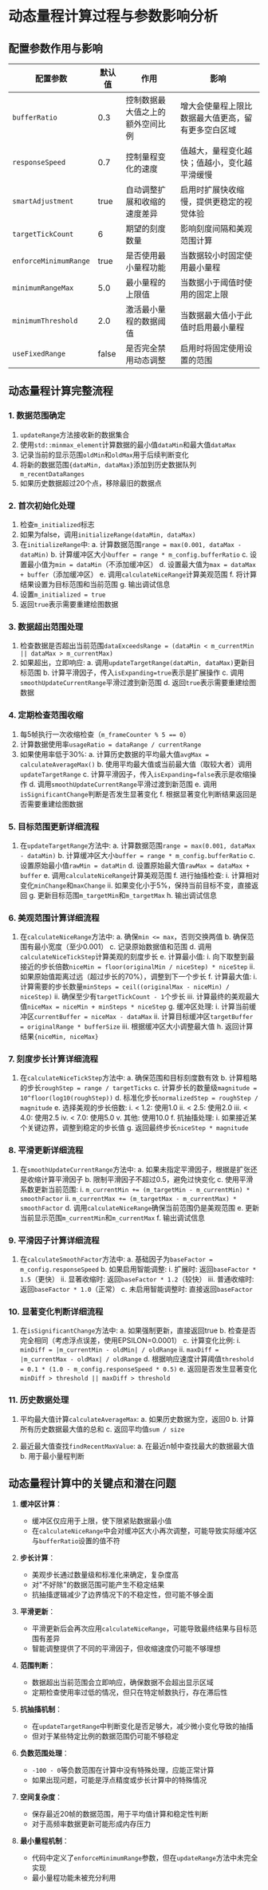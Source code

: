 # 动态量程计算过程与参数影响分析

## 配置参数作用与影响

| 配置参数 | 默认值 | 作用 | 影响 |
|---------|--------|------|------|
| `bufferRatio` | 0.3 | 控制数据最大值之上的额外空间比例 | 增大会使量程上限比数据最大值更高，留有更多空白区域 |
| `responseSpeed` | 0.7 | 控制量程变化的速度 | 值越大，量程变化越快；值越小，变化越平滑缓慢 |
| `smartAdjustment` | true | 自动调整扩展和收缩的速度差异 | 启用时扩展快收缩慢，提供更稳定的视觉体验 |
| `targetTickCount` | 6 | 期望的刻度数量 | 影响刻度间隔和美观范围计算 |
| `enforceMinimumRange` | true | 是否使用最小量程功能 | 当数据较小时固定使用最小量程 |
| `minimumRangeMax` | 5.0 | 最小量程的上限值 | 当数据小于阈值时使用的固定上限 |
| `minimumThreshold` | 2.0 | 激活最小量程的数据阈值 | 当数据最大值小于此值时启用最小量程 |
| `useFixedRange` | false | 是否完全禁用动态调整 | 启用时将固定使用设置的范围 |

## 动态量程计算完整流程

### 1. 数据范围确定

1. `updateRange`方法接收新的数据集合
2. 使用`std::minmax_element`计算数据的最小值`dataMin`和最大值`dataMax`
3. 记录当前的显示范围`oldMin`和`oldMax`用于后续判断变化
4. 将新的数据范围`{dataMin, dataMax}`添加到历史数据队列`m_recentDataRanges`
5. 如果历史数据超过20个点，移除最旧的数据点

### 2. 首次初始化处理

1. 检查`m_initialized`标志
2. 如果为false，调用`initializeRange(dataMin, dataMax)`
3. 在`initializeRange`中:
   a. 计算数据范围`range = max(0.001, dataMax - dataMin)`
   b. 计算缓冲区大小`buffer = range * m_config.bufferRatio`
   c. 设置最小值为`min = dataMin`（不添加缓冲区）
   d. 设置最大值为`max = dataMax + buffer`（添加缓冲区）
   e. 调用`calculateNiceRange`计算美观范围
   f. 将计算结果设置为目标范围和当前范围
   g. 输出调试信息
4. 设置`m_initialized = true`
5. 返回`true`表示需要重建绘图数据

### 3. 数据超出范围处理

1. 检查数据是否超出当前范围`dataExceedsRange = (dataMin < m_currentMin || dataMax > m_currentMax)`
2. 如果超出，立即响应:
   a. 调用`updateTargetRange(dataMin, dataMax)`更新目标范围
   b. 计算平滑因子，传入`isExpanding=true`表示是扩展操作
   c. 调用`smoothUpdateCurrentRange`平滑过渡到新范围
   d. 返回`true`表示需要重建绘图数据

### 4. 定期检查范围收缩

1. 每5帧执行一次收缩检查（`m_frameCounter % 5 == 0`）
2. 计算数据使用率`usageRatio = dataRange / currentRange`
3. 如果使用率低于30%:
   a. 计算历史数据的平均最大值`avgMax = calculateAverageMax()`
   b. 使用平均最大值或当前最大值（取较大者）调用`updateTargetRange`
   c. 计算平滑因子，传入`isExpanding=false`表示是收缩操作
   d. 调用`smoothUpdateCurrentRange`平滑过渡到新范围
   e. 调用`isSignificantChange`判断是否发生显著变化
   f. 根据显著变化判断结果返回是否需要重建绘图数据

### 5. 目标范围更新详细流程

1. 在`updateTargetRange`方法中:
   a. 计算数据范围`range = max(0.001, dataMax - dataMin)`
   b. 计算缓冲区大小`buffer = range * m_config.bufferRatio`
   c. 设置原始最小值`rawMin = dataMin`
   d. 设置原始最大值`rawMax = dataMax + buffer`
   e. 调用`calculateNiceRange`计算美观范围
   f. 进行抽搐检查:
      i. 计算相对变化`minChange`和`maxChange`
      ii. 如果变化小于5%，保持当前目标不变，直接返回
   g. 更新目标范围`m_targetMin`和`m_targetMax`
   h. 输出调试信息

### 6. 美观范围计算详细流程

1. 在`calculateNiceRange`方法中:
   a. 确保`min <= max`，否则交换两值
   b. 确保范围有最小宽度（至少0.001）
   c. 记录原始数据值和范围
   d. 调用`calculateNiceTickStep`计算美观的刻度步长
   e. 计算最小值:
      i. 向下取整到最接近的步长倍数`niceMin = floor(originalMin / niceStep) * niceStep`
      ii. 如果原始值距离过远（超过步长的70%），调整到下一个步长
   f. 计算最大值:
      i. 计算需要的步长数量`minSteps = ceil((originalMax - niceMin) / niceStep)`
      ii. 确保至少有`targetTickCount - 1`个步长
      iii. 计算最终的美观最大值`niceMax = niceMin + minSteps * niceStep`
   g. 缓冲区处理:
      i. 计算当前缓冲区`currentBuffer = niceMax - dataMax`
      ii. 计算目标缓冲区`targetBuffer = originalRange * bufferSize`
      iii. 根据缓冲区大小调整最大值
   h. 返回计算结果`{niceMin, niceMax}`

### 7. 刻度步长计算详细流程

1. 在`calculateNiceTickStep`方法中:
   a. 确保范围和目标刻度数有效
   b. 计算粗略的步长`roughStep = range / targetTicks`
   c. 计算步长的数量级`magnitude = 10^floor(log10(roughStep))`
   d. 标准化步长`normalizedStep = roughStep / magnitude`
   e. 选择美观的步长倍数:
      i. < 1.2: 使用1.0
      ii. < 2.5: 使用2.0
      iii. < 4.0: 使用2.5
      iv. < 7.0: 使用5.0
      v. 其他: 使用10.0
   f. 抗抽搐处理:
      i. 如果接近某个关键边界，调整到稳定的步长值
   g. 返回最终步长`niceStep * magnitude`

### 8. 平滑更新详细流程

1. 在`smoothUpdateCurrentRange`方法中:
   a. 如果未指定平滑因子，根据是扩张还是收缩计算平滑因子
   b. 限制平滑因子不超过0.5，避免过快变化
   c. 使用平滑系数更新当前范围:
      i. `m_currentMin += (m_targetMin - m_currentMin) * smoothFactor`
      ii. `m_currentMax += (m_targetMax - m_currentMax) * smoothFactor`
   d. 调用`calculateNiceRange`确保当前范围仍是美观范围
   e. 更新当前显示范围`m_currentMin`和`m_currentMax`
   f. 输出调试信息

### 9. 平滑因子计算详细流程

1. 在`calculateSmoothFactor`方法中:
   a. 基础因子为`baseFactor = m_config.responseSpeed`
   b. 如果启用智能调整:
      i. 扩展时: 返回`baseFactor * 1.5`（更快）
      ii. 显著收缩时: 返回`baseFactor * 1.2`（较快）
      iii. 普通收缩时: 返回`baseFactor * 1.0`（正常）
   c. 未启用智能调整时: 直接返回`baseFactor`

### 10. 显著变化判断详细流程

1. 在`isSignificantChange`方法中:
   a. 如果强制更新，直接返回true
   b. 检查是否完全相同（考虑浮点误差，使用EPSILON=0.0001）
   c. 计算变化比例:
      i. `minDiff = |m_currentMin - oldMin| / oldRange`
      ii. `maxDiff = |m_currentMax - oldMax| / oldRange`
   d. 根据响应速度计算阈值`threshold = 0.1 * (1.0 - m_config.responseSpeed * 0.5)`
   e. 返回是否发生显著变化`minDiff > threshold || maxDiff > threshold`

### 11. 历史数据处理

1. 平均最大值计算`calculateAverageMax`:
   a. 如果历史数据为空，返回0
   b. 计算所有历史数据最大值的总和
   c. 返回平均值`sum / size`

2. 最近最大值查找`findRecentMaxValue`:
   a. 在最近n帧中查找最大的数据最大值
   b. 用于最小量程判断

## 动态量程计算中的关键点和潜在问题

1. **缓冲区计算**：
   - 缓冲区仅应用于上限，使下限紧贴数据最小值
   - 在`calculateNiceRange`中会对缓冲区大小再次调整，可能导致实际缓冲区与`bufferRatio`设置的值不符

2. **步长计算**：
   - 美观步长通过数量级和标准化来确定，复杂度高
   - 对"不好除"的数据范围可能产生不稳定结果
   - 抗抽搐逻辑减少了边界情况下的不稳定性，但可能不够全面

3. **平滑更新**：
   - 平滑更新后会再次应用`calculateNiceRange`，可能导致最终结果与目标范围有差异
   - 智能调整提供了不同的平滑因子，但收缩速度仍可能不够理想

4. **范围判断**：
   - 数据超出当前范围会立即响应，确保数据不会超出显示区域
   - 定期检查使用率过低的情况，但只在特定帧数执行，存在滞后性

5. **抗抽搐机制**：
   - 在`updateTargetRange`中判断变化是否足够大，减少微小变化导致的抽搐
   - 但对于某些特定比例的数据范围仍可能不够稳定

6. **负数范围处理**：
   - `-100 - 0`等负数范围在计算中没有特殊处理，应能正常计算
   - 如果出现问题，可能是浮点精度或步长计算中的特殊情况

7. **空间复杂度**：
   - 保存最近20帧的数据范围，用于平均值计算和稳定性判断
   - 对于高频率数据更新可能形成内存压力

8. **最小量程机制**：
   - 代码中定义了`enforceMinimumRange`参数，但在`updateRange`方法中未完全实现
   - 最小量程功能未被充分利用
